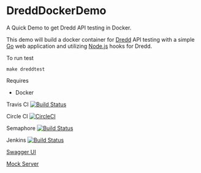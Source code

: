 # DreddDockerDemo
A Quick Demo to get Dredd API testing in Docker.

This demo will build a docker container for [Dredd](https://dredd.readthedocs.io/en/latest/)
API testing with a simple [Go](https://golang.org/)
web application and utilizing [Node.js](https://dredd.readthedocs.io/en/latest/hooks-nodejs/) hooks for Dredd.

To run test

```
make dreddtest
```


Requires
- Docker

Travis CI [![Build Status](https://travis-ci.org/ContainerSolutions/DreddDemo.svg?branch=master)](https://travis-ci.org/ContainerSolutions/DreddDemo)

Circle CI [![CircleCI](https://circleci.com/gh/ContainerSolutions/DreddDemo.svg?style=svg)](https://circleci.com/gh/ContainerSolutions/DreddDemo)

Semaphore [![Build Status](https://semaphoreci.com/api/v1/jasonrichardsmith/dredddemo/branches/master/badge.svg)](https://semaphoreci.com/jasonrichardsmith/dredddemo)

Jenkins [![Build Status](http://54.72.105.103:8080/buildStatus/icon?job=DreddDemo)](http://54.72.105.103:8080/job/DreddDemo)


[Swagger UI](https://ui-dredddemomock.sloppy.zone/)

[Mock Server](https://dredddemomock.sloppy.zone/)

